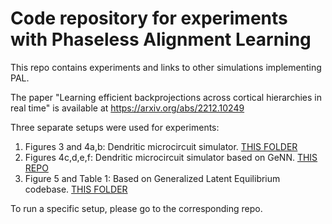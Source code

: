 # Code repository for experiments with Phaseless Alignment Learning

This repo contains experiments and links to other simulations implementing PAL.

The paper "Learning efficient backprojections across cortical hierarchies in real time" is available at https://arxiv.org/abs/2212.10249

Three separate setups were used for experiments:

1) Figures 3 and 4a,b: Dendritic microcircuit simulator. [THIS FOLDER](https://github.com/kma-code/Pseudo-backprop-Lab/tree/master/PAL%20MC)
2) Figures 4c,d,e,f: Dendritic microcircuit simulator based on GeNN. [THIS REPO](https://github.com/unibe-cns/pal_microcircuits_genn)
3) Figure 5 and Table 1: Based on Generalized Latent Equilibrium codebase. [THIS FOLDER](https://github.com/kma-code/Phaseless-Alignment-Learning/tree/master/generalized_latent_equilibrium)

To run a specific setup, please go to the corresponding repo.
